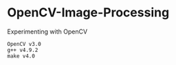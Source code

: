 # OpenCV-Image-Processing
Experimenting with OpenCV
~~~~~~~~~~~~~~~~~~~~~~~~
OpenCV v3.0
g++ v4.9.2
make v4.0 
